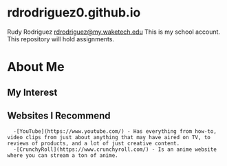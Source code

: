 # rdrodriguez0.github.io
Rudy Rodriguez rdrodriguez@my.waketech.edu
This is my school account.
This repository will hold assignments.
# About Me
## My Interest
## Websites I Recommend
      -[YouTube](https://www.youtube.com/) - Has everything from how-to, video clips from just about anything that may have aired on TV, to reviews of products, and a lot of just creative content.
      -[CrunchyRoll](https://www.crunchyroll.com/) - Is an anime website where you can stream a ton of anime.
